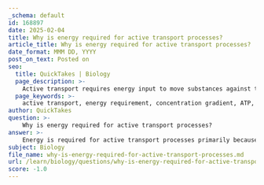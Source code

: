 ```yaml
---
_schema: default
id: 168897
date: 2025-02-04
title: Why is energy required for active transport processes?
article_title: Why is energy required for active transport processes?
date_format: MMM DD, YYYY
post_on_text: Posted on
seo:
  title: QuickTakes | Biology
  page_description: >-
    Active transport requires energy input to move substances against their concentration gradient, using ATP and specific transport proteins to maintain cellular homeostasis.
  page_keywords: >-
    active transport, energy requirement, concentration gradient, ATP, sodium-potassium pump, transport proteins, cellular homeostasis, bulk transport, endocytosis, exocytosis
author: QuickTakes
question: >-
    Why is energy required for active transport processes?
answer: >-
    Energy is required for active transport processes primarily because these processes involve the movement of substances against their concentration gradient. In contrast to passive transport, where substances move from areas of high concentration to areas of low concentration without the need for energy, active transport requires energy input to move substances from areas of low concentration to areas of high concentration.\n\n### Key Points on Energy Requirements for Active Transport:\n\n1. **Against Concentration Gradient**: Active transport is characterized by the movement of ions or molecules against their concentration gradient. This means that energy must be expended to move substances from a region where they are less concentrated to a region where they are more concentrated.\n\n2. **Energy Source**: The energy for active transport is typically derived from the hydrolysis of adenosine triphosphate (ATP). For example, the sodium-potassium pump (Na⁺-K⁺ pump) uses ATP to transport three sodium ions out of the cell and two potassium ions into the cell against their respective concentration gradients.\n\n3. **Transport Proteins**: Active transport processes often involve specific transport proteins or pumps that facilitate the movement of substances across the cell membrane. These proteins undergo conformational changes that require energy to transport the ions or molecules.\n\n4. **Cellular Homeostasis**: Active transport is crucial for maintaining cellular homeostasis. It allows cells to regulate their internal environments by controlling the concentrations of various ions and nutrients, which is essential for proper cellular function.\n\n5. **Bulk Transport**: In addition to ion transport, energy is also required for bulk transport mechanisms such as endocytosis and exocytosis, which move large particles or groups of solutes into or out of the cell. These processes also necessitate energy expenditure to change the shape of the cell membrane.\n\nIn summary, energy is required for active transport because it enables the movement of substances against their concentration gradients, which is essential for maintaining the necessary conditions for cellular function and homeostasis.
subject: Biology
file_name: why-is-energy-required-for-active-transport-processes.md
url: /learn/biology/questions/why-is-energy-required-for-active-transport-processes
score: -1.0
---
```


&nbsp;